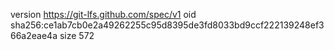 version https://git-lfs.github.com/spec/v1
oid sha256:ce1ab7cb0e2a49262255c95d8395de3fd8033bd9ccf222139248ef366a2eae4a
size 572
